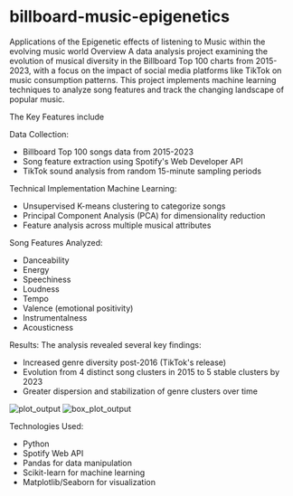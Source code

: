 # billboard-music-epigenetics
Applications of the Epigenetic effects of listening to Music within the evolving music world
Overview
A data analysis project examining the evolution of musical diversity in the Billboard Top 100 charts from 2015-2023, with a focus on the impact of social media platforms like TikTok on music consumption patterns. This project implements machine learning techniques to analyze song features and track the changing landscape of popular music.

The Key Features include

Data Collection:
- Billboard Top 100 songs data from 2015-2023
- Song feature extraction using Spotify's Web Developer API
- TikTok sound analysis from random 15-minute sampling periods

Technical Implementation
Machine Learning:
- Unsupervised K-means clustering to categorize songs
- Principal Component Analysis (PCA) for dimensionality reduction
- Feature analysis across multiple musical attributes

Song Features Analyzed:
- Danceability
- Energy
- Speechiness
- Loudness
- Tempo
- Valence (emotional positivity)
- Instrumentalness
- Acousticness

Results:
The analysis revealed several key findings:
- Increased genre diversity post-2016 (TikTok's release)
- Evolution from 4 distinct song clusters in 2015 to 5 stable clusters by 2023
- Greater dispersion and stabilization of genre clusters over time

![plot_output](https://github.com/user-attachments/assets/04f783f5-bb90-42b2-8ed7-9b0819837bce)
![box_plot_output](https://github.com/user-attachments/assets/0fb2c08a-7b20-465f-b8fc-23df3ffc9ab2)


Technologies Used:
- Python
- Spotify Web API
- Pandas for data manipulation
- Scikit-learn for machine learning
- Matplotlib/Seaborn for visualization
